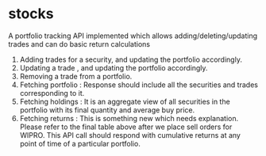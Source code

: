 # stocks
A portfolio tracking API implemented which allows adding/deleting/updating trades and can do basic return calculations


1. Adding trades​ for a security, and updating the portfolio accordingly.
2. Updating a trade​ , and updating the portfolio accordingly.
3. Removing a trade​ from a portfolio.
4. Fetching portfolio​ : Response should include all the securities and trades corresponding to it.
5. Fetching holdings​ : It is an aggregate view of all securities in the portfolio with its final quantity and average buy price.
6. Fetching returns​ : This is something new which needs explanation. Please refer to the
                       final table above after we place sell orders for WIPRO. This API call should respond with
                       cumulative returns at any point of time of a particular portfolio.
